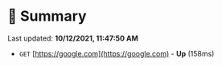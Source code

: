 # 📖 Summary
Last updated: **10/12/2021, 11:47:50 AM**

- `GET` [https://google.com](https://google.com) - **Up** (158ms)
